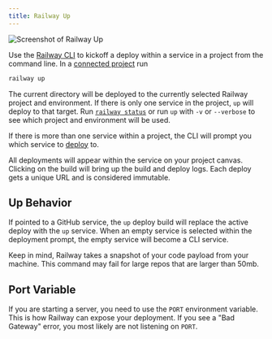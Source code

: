 ```yaml
---
title: Railway Up
---
```


<Image src="https://res.cloudinary.com/railway/image/upload/v1645147674/docs/railwayup_q2mqwx.gif"
alt="Screenshot of Railway Up"
layout="intrinsic"
width={800} height={364} quality={80} />

Use the [Railway CLI](/develop/cli) to kickoff a deploy within a service in a project from the
command line. In a [connected project](/develop/cli#connect) run

```bash
railway up
```

The current directory will be deployed to the currently selected Railway project
and environment. If there is only one service in the project, `up` will deploy to that target.
Run [`railway status`](/reference/cli-api#status) or run `up` with `-v` or `--verbose` to see
which project and environment will be used.

If there is more than one service within a project, the CLI will prompt you which service to [deploy](/deploy/deployments) to.

All deployments will appear within the service on your project canvas.
Clicking on the build will bring up the build and deploy logs. Each deploy gets
a unique URL and is considered immutable.

## Up Behavior

If pointed to a GitHub service, the `up` deploy build will replace the active deploy with the `up` service. When an empty service is selected within the deployment prompt, the empty service will become a CLI service.

Keep in mind, Railway takes a snapshot of your code payload from your machine. This command may fail for large repos that are larger than 50mb.

## Port Variable

If you are starting a server, you need to use the `PORT` environment variable.
This is how Railway can expose your deployment. If you see a "Bad Gateway"
error, you most likely are not listening on `PORT`.
